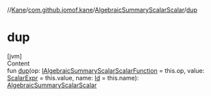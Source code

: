 //[Kane](../../index.md)/[com.github.jomof.kane](../index.md)/[AlgebraicSummaryScalarScalar](index.md)/[dup](dup.md)



# dup  
[jvm]  
Content  
fun [dup](dup.md)(op: [IAlgebraicSummaryScalarScalarFunction](../-i-algebraic-summary-scalar-scalar-function/index.md) = this.op, value: [ScalarExpr](../-scalar-expr/index.md) = this.value, name: [Id](../../com.github.jomof.kane.impl/index.md#%5Bcom.github.jomof.kane.impl%2FId%2F%2F%2FPointingToDeclaration%2F%5D%2FClasslikes%2F-60763429) = this.name): [AlgebraicSummaryScalarScalar](index.md)  



